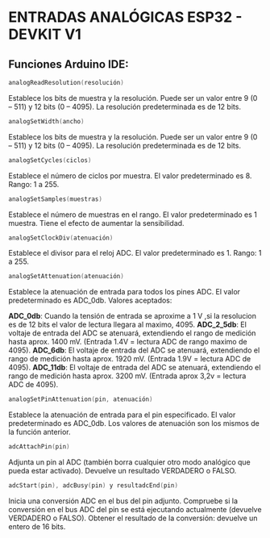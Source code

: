 # ENTRADAS ANALÓGICAS ESP32 - DEVKIT V1


## Funciones Arduino IDE:
```c
analogReadResolution(resolución)
``` 
Establece los bits de muestra y la resolución. Puede ser un valor entre 9 (0 – 511) y 12 bits (0 – 4095). La resolución predeterminada es de 12 bits.

```c
analogSetWidth(ancho)
```
Establece los bits de muestra y la resolución. Puede ser un valor entre 9 (0 – 511) y 12 bits (0 – 4095). La resolución predeterminada es de 12 bits.

```c
analogSetCycles(ciclos)
```
Establece el número de ciclos por muestra. El valor predeterminado es 8. Rango: 1 a 255.

```c
analogSetSamples(muestras)
```
Establece el número de muestras en el rango. El valor predeterminado es 1 muestra. Tiene el efecto de aumentar la sensibilidad.

```c
analogSetClockDiv(atenuación)
```
Establece el divisor para el reloj ADC. El valor predeterminado es 1. Rango: 1 a 255.


```c
analogSetAttenuation(atenuación)
```
Establece la atenuación de entrada para todos los pines ADC. El valor predeterminado es ADC_0db. Valores aceptados:

**ADC_0db**: Cuando la tensión de entrada se aproxime a 1 V ,si la resolucion es de 12 bits el valor de lectura llegara al maximo, 4095.
**ADC_2_5db**: El voltaje de entrada del ADC se atenuará, extendiendo el rango de medición hasta aprox. 1400 mV. (Entrada 1.4V = lectura ADC de rango maximo de 4095).
**ADC_6db**: El voltaje de entrada del ADC se atenuará, extendiendo el rango de medición hasta aprox. 1920 mV. (Entrada 1.9V = lectura ADC de 4095).
**ADC_11db**: El voltaje de entrada del ADC se atenuará, extendiendo el rango de medición hasta aprox. 3200 mV. (Entrada aprox 3,2v = lectura ADC de 4095).

```c
analogSetPinAttenuation(pin, atenuación)
```
Establece la atenuación de entrada para el pin especificado. El valor predeterminado es ADC_0db. Los valores de atenuación son los mismos de la función anterior.

```c
adcAttachPin(pin)
```
Adjunta un pin al ADC (también borra cualquier otro modo analógico que pueda estar activado). Devuelve un resultado VERDADERO o FALSO.

```c
adcStart(pin), adcBusy(pin) y resultadcEnd(pin)
```
Inicia una conversión ADC en el bus del pin adjunto. Compruebe si la conversión en el bus ADC del pin se está ejecutando actualmente (devuelve VERDADERO o FALSO). Obtener el resultado de la conversión: devuelve un entero de 16 bits.

